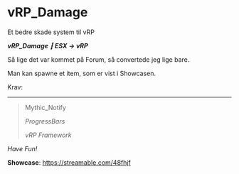 # vRP_Damage
Et bedre skade system til vRP

***vRP_Damage ┇ ESX -> vRP***

Så lige det var kommet på Forum, så convertede jeg lige bare.

Man kan spawne et item, som er vist i Showcasen.


Krav:
***
> Mythic_Notify
> 
> *ProgressBars*
> 
> *vRP Framework*

*Have Fun!*

**Showcase**: https://streamable.com/48fhjf
